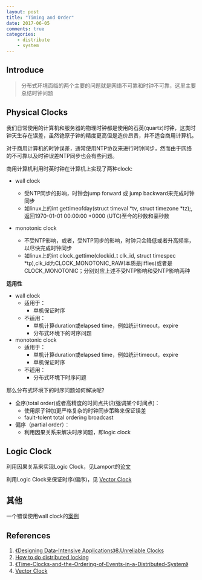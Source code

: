 ```yaml
---
layout: post
title: "Timing and Order"
date: 2017-06-05
comments: true
categories:
    - distribute
    - system
---
```

## Introduce

>分布式环境面临的两个主要的问题就是网络不可靠和时钟不可靠，这里主要总结时钟问题

## Physical Clocks
我们日常使用的计算机和服务器的物理时钟都是使用的石英(quartz)时钟，这类时钟天生存在误差，虽然铯原子钟的精度更高但是造价昂贵，并不适合商用计算机。

对于商用计算机的时钟误差，通常使用NTP协议来进行时钟同步，然而由于网络的不可靠以及时钟误差NTP同步也会有些问题。

商用计算机利用时英时钟在计算机上实现了两种clock:

- wall clock
  - 受NTP同步的影响，时钟会jump forward 或 jump backward来完成时钟同步
  - 如linux上的int gettimeofday(struct timeval *tv, struct timezone *tz);,返回1970-01-01 00:00:00 +0000 (UTC)至今的秒数和豪秒数

- monotonic clock
  - 不受NTP影响，或者，受NTP同步的影响，时钟只会降低或者升高频率，以尽快完成时钟同步
  - 如linux上的int clock_gettime(clockid_t clk_id, struct timespec *tp),clk_id为CLOCK_MONOTONIC_RAW(本质是jiffies)或者是CLOCK_MONOTONIC；分别对应上述不受NTP影响和受NTP影响两种

**适用性**

- wall clock
  - 适用于：
    - 单机保证时序
  - 不适用：
    - 单机计算duration或elapsed time，例如统计timeout，expire
    - 分布式环境下的时序问题
- monotonic clock
  - 适用于：
    - 单机计算duration或elapsed time，例如统计timeout，expire
    - 单机保证时序
  - 不适用：
    - 分布式环境下时序问题

那么分布式环境下的时序问题如何解决呢?

- 全序(total order)或者高精度的时间点共识(强调某个时间点)：
  - 使用原子钟加更严格复杂的时钟同步策略来保证误差
  - fault-tolent total ordering broadcast
- 偏序（partial order）：
  - 利用因果关系来解决时序问题，即logic clock

## Logic Clock

利用因果关系来实现Logic Clock，见Lamport的[论文](https://github.com/1Feng/learn-distributed-systems/tree/master/theory/timing-and-order/Time-Clocks-and-the-Ordering-of-Events-in-a-Distributed-System)

利用Logic Clock来保证时序(偏序)，见 [Vector Clock](https://github.com/1Feng/learn-distributed-systems/tree/master/theory/timing-and-order/vector-clock)
  

## 其他 
一个错误使用wall clock的[案例](http://martin.kleppmann.com/2016/02/08/how-to-do-distributed-locking.html)
  
  
## References
1. [《Designing Data-Intensive Applications》8.Unreliable Clocks](http://dataintensive.net/)
2. [How to do distributed locking](http://martin.kleppmann.com/2016/02/08/how-to-do-distributed-locking.html)
3. [《Time-Clocks-and-the-Ordering-of-Events-in-a-Distributed-System》](https://github.com/1Feng/learn-distributed-systems/tree/master/theory/timing-and-order/Time-Clocks-and-the-Ordering-of-Events-in-a-Distributed-System)
4. [Vector Clock](https://github.com/1Feng/learn-distributed-systems/tree/master/theory/timing-and-order/vector-clock)
